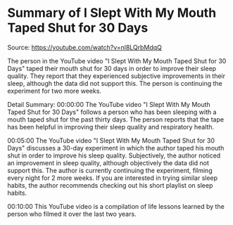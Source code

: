 # Summary of I Slept With My Mouth Taped Shut for 30 Days

Source: https://youtube.com/watch?v=nl8LQrbMdqQ

The person in the YouTube video "I Slept With My Mouth Taped Shut for 30 Days" taped their mouth shut for 30 days in order to improve their sleep quality. They report that they experienced subjective improvements in their sleep, although the data did not support this. The person is continuing the experiment for two more weeks.

Detail Summary: 
00:00:00
The YouTube video "I Slept With My Mouth Taped Shut for 30 Days" follows a person who has been sleeping with a mouth taped shut for the past thirty days. The person reports that the tape has been helpful in improving their sleep quality and respiratory health.

00:05:00
The YouTube video "I Slept With My Mouth Taped Shut for 30 Days" discusses a 30-day experiment in which the author taped his mouth shut in order to improve his sleep quality. Subjectively, the author noticed an improvement in sleep quality, although objectively the data did not support this. The author is currently continuing the experiment, filming every night for 2 more weeks. If you are interested in trying similar sleep habits, the author recommends checking out his short playlist on sleep habits.

00:10:00
This YouTube video is a compilation of life lessons learned by the person who filmed it over the last two years.

